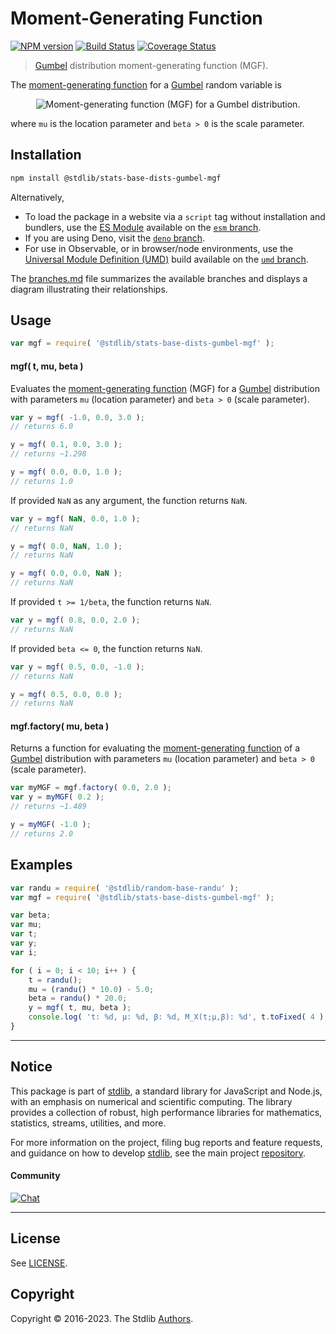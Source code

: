 <!--

@license Apache-2.0

Copyright (c) 2018 The Stdlib Authors.

Licensed under the Apache License, Version 2.0 (the "License");
you may not use this file except in compliance with the License.
You may obtain a copy of the License at

   http://www.apache.org/licenses/LICENSE-2.0

Unless required by applicable law or agreed to in writing, software
distributed under the License is distributed on an "AS IS" BASIS,
WITHOUT WARRANTIES OR CONDITIONS OF ANY KIND, either express or implied.
See the License for the specific language governing permissions and
limitations under the License.

-->

# Moment-Generating Function

[![NPM version][npm-image]][npm-url] [![Build Status][test-image]][test-url] [![Coverage Status][coverage-image]][coverage-url] <!-- [![dependencies][dependencies-image]][dependencies-url] -->

> [Gumbel][gumbel-distribution] distribution moment-generating function (MGF).

<!-- Section to include introductory text. Make sure to keep an empty line after the intro `section` element and another before the `/section` close. -->

<section class="intro">

The [moment-generating function][mgf] for a [Gumbel][gumbel-distribution] random variable is

<!-- <equation class="equation" label="eq:gumbel_mgf" align="center" raw="M_X(t) := \mathbb{E}\!\left[e^{tX}\right] = \Gamma(1+\beta\,t)\, e^{\mu\,t}" alt="Moment-generating function (MGF) for a Gumbel distribution."> -->

<div class="equation" align="center" data-raw-text="M_X(t) := \mathbb{E}\!\left[e^{tX}\right] = \Gamma(1+\beta\,t)\, e^{\mu\,t}" data-equation="eq:gumbel_mgf">
    <img src="https://cdn.jsdelivr.net/gh/stdlib-js/stdlib@51534079fef45e990850102147e8945fb023d1d0/lib/node_modules/@stdlib/stats/base/dists/gumbel/mgf/docs/img/equation_gumbel_mgf.svg" alt="Moment-generating function (MGF) for a Gumbel distribution.">
    <br>
</div>

<!-- </equation> -->

where `mu` is the location parameter and `beta > 0` is the scale parameter.

</section>

<!-- /.intro -->

<!-- Package usage documentation. -->

<section class="installation">

## Installation

```bash
npm install @stdlib/stats-base-dists-gumbel-mgf
```

Alternatively,

-   To load the package in a website via a `script` tag without installation and bundlers, use the [ES Module][es-module] available on the [`esm` branch][esm-url].
-   If you are using Deno, visit the [`deno` branch][deno-url].
-   For use in Observable, or in browser/node environments, use the [Universal Module Definition (UMD)][umd] build available on the [`umd` branch][umd-url].

The [branches.md][branches-url] file summarizes the available branches and displays a diagram illustrating their relationships.

</section>

<section class="usage">

## Usage

```javascript
var mgf = require( '@stdlib/stats-base-dists-gumbel-mgf' );
```

#### mgf( t, mu, beta )

Evaluates the [moment-generating function][mgf] (MGF) for a [Gumbel][gumbel-distribution] distribution with parameters `mu` (location parameter) and `beta > 0` (scale parameter).

```javascript
var y = mgf( -1.0, 0.0, 3.0 );
// returns 6.0

y = mgf( 0.1, 0.0, 3.0 );
// returns ~1.298

y = mgf( 0.0, 0.0, 1.0 );
// returns 1.0
```

If provided `NaN` as any argument, the function returns `NaN`.

```javascript
var y = mgf( NaN, 0.0, 1.0 );
// returns NaN

y = mgf( 0.0, NaN, 1.0 );
// returns NaN

y = mgf( 0.0, 0.0, NaN );
// returns NaN
```

If provided `t >= 1/beta`, the function returns `NaN`.

```javascript
var y = mgf( 0.8, 0.0, 2.0 );
// returns NaN
```

If provided `beta <= 0`, the function returns `NaN`.

```javascript
var y = mgf( 0.5, 0.0, -1.0 );
// returns NaN

y = mgf( 0.5, 0.0, 0.0 );
// returns NaN
```

#### mgf.factory( mu, beta )

Returns a function for evaluating the [moment-generating function][mgf] of a [Gumbel][gumbel-distribution] distribution with parameters `mu` (location parameter) and `beta > 0` (scale parameter).

```javascript
var myMGF = mgf.factory( 0.0, 2.0 );
var y = myMGF( 0.2 );
// returns ~1.489

y = myMGF( -1.0 );
// returns 2.0
```

</section>

<!-- /.usage -->

<!-- Package usage notes. Make sure to keep an empty line after the `section` element and another before the `/section` close. -->

<section class="notes">

</section>

<!-- /.notes -->

<!-- Package usage examples. -->

<section class="examples">

## Examples

<!-- eslint no-undef: "error" -->

```javascript
var randu = require( '@stdlib/random-base-randu' );
var mgf = require( '@stdlib/stats-base-dists-gumbel-mgf' );

var beta;
var mu;
var t;
var y;
var i;

for ( i = 0; i < 10; i++ ) {
    t = randu();
    mu = (randu() * 10.0) - 5.0;
    beta = randu() * 20.0;
    y = mgf( t, mu, beta );
    console.log( 't: %d, µ: %d, β: %d, M_X(t;µ,β): %d', t.toFixed( 4 ), mu.toFixed( 4 ), beta.toFixed( 4 ), y.toFixed( 4 ) );
}
```

</section>

<!-- /.examples -->

<!-- Section to include cited references. If references are included, add a horizontal rule *before* the section. Make sure to keep an empty line after the `section` element and another before the `/section` close. -->

<section class="references">

</section>

<!-- /.references -->

<!-- Section for related `stdlib` packages. Do not manually edit this section, as it is automatically populated. -->

<section class="related">

</section>

<!-- /.related -->

<!-- Section for all links. Make sure to keep an empty line after the `section` element and another before the `/section` close. -->


<section class="main-repo" >

* * *

## Notice

This package is part of [stdlib][stdlib], a standard library for JavaScript and Node.js, with an emphasis on numerical and scientific computing. The library provides a collection of robust, high performance libraries for mathematics, statistics, streams, utilities, and more.

For more information on the project, filing bug reports and feature requests, and guidance on how to develop [stdlib][stdlib], see the main project [repository][stdlib].

#### Community

[![Chat][chat-image]][chat-url]

---

## License

See [LICENSE][stdlib-license].


## Copyright

Copyright &copy; 2016-2023. The Stdlib [Authors][stdlib-authors].

</section>

<!-- /.stdlib -->

<!-- Section for all links. Make sure to keep an empty line after the `section` element and another before the `/section` close. -->

<section class="links">

[npm-image]: http://img.shields.io/npm/v/@stdlib/stats-base-dists-gumbel-mgf.svg
[npm-url]: https://npmjs.org/package/@stdlib/stats-base-dists-gumbel-mgf

[test-image]: https://github.com/stdlib-js/stats-base-dists-gumbel-mgf/actions/workflows/test.yml/badge.svg?branch=main
[test-url]: https://github.com/stdlib-js/stats-base-dists-gumbel-mgf/actions/workflows/test.yml?query=branch:main

[coverage-image]: https://img.shields.io/codecov/c/github/stdlib-js/stats-base-dists-gumbel-mgf/main.svg
[coverage-url]: https://codecov.io/github/stdlib-js/stats-base-dists-gumbel-mgf?branch=main

<!--

[dependencies-image]: https://img.shields.io/david/stdlib-js/stats-base-dists-gumbel-mgf.svg
[dependencies-url]: https://david-dm.org/stdlib-js/stats-base-dists-gumbel-mgf/main

-->

[chat-image]: https://img.shields.io/gitter/room/stdlib-js/stdlib.svg
[chat-url]: https://gitter.im/stdlib-js/stdlib/

[stdlib]: https://github.com/stdlib-js/stdlib

[stdlib-authors]: https://github.com/stdlib-js/stdlib/graphs/contributors

[umd]: https://github.com/umdjs/umd
[es-module]: https://developer.mozilla.org/en-US/docs/Web/JavaScript/Guide/Modules

[deno-url]: https://github.com/stdlib-js/stats-base-dists-gumbel-mgf/tree/deno
[umd-url]: https://github.com/stdlib-js/stats-base-dists-gumbel-mgf/tree/umd
[esm-url]: https://github.com/stdlib-js/stats-base-dists-gumbel-mgf/tree/esm
[branches-url]: https://github.com/stdlib-js/stats-base-dists-gumbel-mgf/blob/main/branches.md

[stdlib-license]: https://raw.githubusercontent.com/stdlib-js/stats-base-dists-gumbel-mgf/main/LICENSE

[gumbel-distribution]: https://en.wikipedia.org/wiki/Gumbel_distribution

[mgf]: https://en.wikipedia.org/wiki/Moment-generating_function

</section>

<!-- /.links -->
